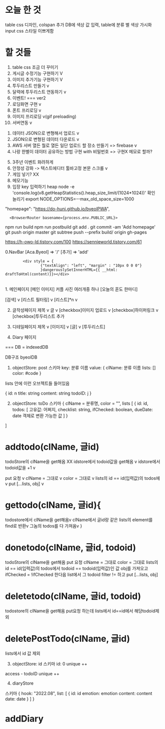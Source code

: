 # 오늘 한 것
table css 디자인, colspan 추가
DB에 색상 값 입력, table에 분류 별 색상 가시화
input css 스타일 이쁘게함
# 할 것들
1. table css 조금 더 꾸미기
2. 게시글 수정기능 구현하기 V
3. 이미지 추가기능 구현하기 V
4. 투두리스트 만들기 v
5. 달력에 투두리스트 연동하기 v
6. 이벤트! 
===
ver2
1. 로딩화면 구현 v
2. 폰트 프리로딩 v
3. 이미지 프리로딩 v(gif preloading)
4. 서버연동 v
 1) 데이터 JSON으로 변형해서 업로드 v
 2) JSON으로 변형된 데이터 다운로드 v
 3) AWS 서버 열든 뭘로 열든 일단 업로드 할 장소 만들기 => firebase v
 4) 나랑 한별이 데이터 공유하는 방법 구현 with 비밀번호 => 구현X 메모로 할까?
5. 3주년 이벤트 화려하게
6. 안정성 강화 -> 텍스트에디터 툴바고정 본문 스크롤 v
7. 게임 넣기? XX
8. 메모기능
9. 입장 key 입력하기
heap
node -e 'console.log(v8.getHeapStatistics().heap_size_limit/(1024*1024))'
확인
늘리기
export NODE_OPTIONS=--max_old_space_size=1000

"homepage": "https://do-huni.github.io/byeolPWA",

      <BrowserRouter basename={process.env.PUBLIC_URL}>
npm run build
npm run postbuild
git add .
git commit -am 'Add homepage'
git push origin master
git subtree push --prefix build/ origin gh-pages

https://h-owo-ld.tistory.com/100
https://sennieworld.tistory.com/61

0.NavBar
[Aca.Byeol] => '/'
[추가] => 'add'

			<div style = {
					{"textAlign": "left", "margin" : "10px 0 0 0"}
					}dangerouslySetInnerHTML={{ __html: draftToHtml(content)}}></div>
<div style = {{background: i.color, width: "24px", display: "inline-block", borderRadius: "5px"}}>&nbsp;</div>
1. 메인페이지
[메인 이미지] 커플 사진 여러개중 하나
[오늘의 훈도 한마디]

[검색] v
[리스트 필터링] v
[리스트]*n v

2. 글작성페이지
제목 v
글 v
[checkbox]이미지 업로드 v
[checkbox]하이퍼링크 v
[checkbox]투두리스트 추가

3. 디테일페이지
제목 v
[이미지] v
[글] v
[투두리스트]

4. Diary 페이지





===
DB = indexedDB

DB구조
byeolDB

1. objectStore: post
스키마
key: 분류 이름
value: 
{
clName: 분류 이름
lists: []
color: #code
}

lists 안에 이런 오브젝트들 들어있음

{
id: n
title: string
content: string
todoID: j
}

2. objectStore: toDo
스키마
{
clName = 분류명,
color = "",
lists [
 {
 	id: id,
	todos: [
		고유값: 어쩌지,
		checklist: string,
		ifChecked: boolean,
		dueDate: date 객체로 변환 가능한 값
	]
 }

]

# addtodo(clName, 글id)
todoStore의 clName을 get해옴 XX
idstore에서 todoid값을 get해옴 v
idstore에서 todoid값을 +1 v

put 요청 v
clName = 그대로 v
color = 그대로 v
lists의 id == id(입력값)의 todos에 v
put [...lists, obj] v

# gettodo(clName, 글id){
todostore에서 clName을 get해옴v
clName에서 글id랑 같은 lists의 element를 find로 반환v
그놈의 todos를 다 가져옴v
}

# donetodo(clName, 글id, todoid)
todoStore의 clName을 get해옴
put 요청
clName = 그대로
color = 그대로
lists의 id == id(입력값)의 todos에서
todoid == todoid(입력값)인 값 obj를 가져오고
ifChecked = !ifChecked 한다음
list에서 그 todoid filter != 하고
put [...lists, obj]

# deletetodo(clName, 글id, todoid)
todostore의 clName을 get해옴
put요청 하는데 lists에서 id==id에서 해당todoid제외

# deletePostTodo(clName, 글id)
lists에서 id 값 제외

3. objectStore: id
스키마
id: 0
unique
++

access - todoID
unique
++

4. diaryStore

스키마
{
hook: "2022.08",
list: [
	{
		id: id
		emotion: emotion
		content: content
		date: date
	}
]
}

# addDiary
